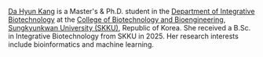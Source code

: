 <a href="https://balalab-skku.org/currentmembers/">Da Hyun Kang<a> is a Master's & Ph.D. student in the <a href="https://skb.skku.edu/eng_gene/index.do">Department of Integrative Biotechnology</a> at the <a href="https://biotech.skku.edu/eng_biotech/index.do">College of Biotechnology and Bioengineering</a>, <a href="https://www.skku.edu/eng/">Sungkyunkwan University (SKKU)</a>, Republic of Korea. She received a B.Sc. in Integrative Biotechnology from SKKU in 2025. Her research interests include bioinformatics and machine learning.